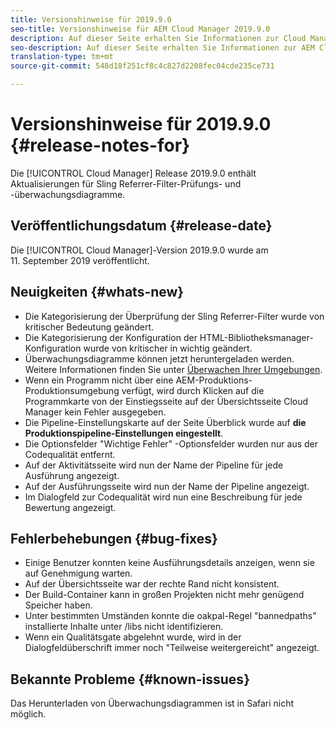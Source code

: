```yaml
---
title: Versionshinweise für 2019.9.0
seo-title: Versionshinweise für AEM Cloud Manager 2019.9.0
description: Auf dieser Seite erhalten Sie Informationen zur Cloud Manager-Version 2019.9.0.
seo-description: Auf dieser Seite erhalten Sie Informationen zur AEM Cloud Manager-Version 2019.9.0.
translation-type: tm+mt
source-git-commit: 548d18f251cf8c4c827d2208fec04cde235ce731

---
```


# Versionshinweise für 2019.9.0 {#release-notes-for}

Die [!UICONTROL Cloud Manager] Release 2019.9.0 enthält Aktualisierungen für Sling Referrer-Filter-Prüfungs- und -überwachungsdiagramme.

## Veröffentlichungsdatum {#release-date}

Die [!UICONTROL Cloud Manager]-Version 2019.9.0 wurde am 11. September 2019 veröffentlicht.

## Neuigkeiten {#whats-new}

* Die Kategorisierung der Überprüfung der Sling Referrer-Filter wurde von kritischer Bedeutung geändert.
* Die Kategorisierung der Konfiguration der HTML-Bibliotheksmanager-Konfiguration wurde von kritischer in wichtig geändert.
* Überwachungsdiagramme können jetzt heruntergeladen werden. Weitere Informationen finden Sie unter [Überwachen Ihrer Umgebungen](monitor-your-environments.md).
* Wenn ein Programm nicht über eine AEM-Produktions-Produktionsumgebung verfügt, wird durch Klicken auf die Programmkarte von der Einstiegsseite auf der Übersichtsseite Cloud Manager kein Fehler ausgegeben.
* Die Pipeline-Einstellungskarte auf der Seite Überblick wurde auf **die Produktionspipeline-Einstellungen eingestellt**.
* Die Optionsfelder "Wichtige Fehler" -Optionsfelder wurden nur aus der Codequalität entfernt.
* Auf der Aktivitätsseite wird nun der Name der Pipeline für jede Ausführung angezeigt.
* Auf der Ausführungsseite wird nun der Name der Pipeline angezeigt.
* Im Dialogfeld zur Codequalität wird nun eine Beschreibung für jede Bewertung angezeigt.

## Fehlerbehebungen {#bug-fixes}

* Einige Benutzer konnten keine Ausführungsdetails anzeigen, wenn sie auf Genehmigung warten.
* Auf der Übersichtsseite war der rechte Rand nicht konsistent.
* Der Build-Container kann in großen Projekten nicht mehr genügend Speicher haben.
* Unter bestimmten Umständen konnte die oakpal-Regel "bannedpaths" installierte Inhalte unter /libs nicht identifizieren.
* Wenn ein Qualitätsgate abgelehnt wurde, wird in der Dialogfeldüberschrift immer noch "Teilweise weitergereicht" angezeigt.

## Bekannte Probleme {#known-issues}

Das Herunterladen von Überwachungsdiagrammen ist in Safari nicht möglich.
